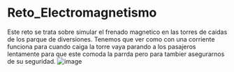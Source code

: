 # Reto_Electromagnetismo

Este reto se trata sobre simular el frenado magnetico en las torres de caidas de los parque de diversiones. Tenemos que ver como con una corriente funciona para cuando caiga la torre vaya parando a los pasajeros lentamente para que este comoda la parrda pero para tambier asegurarnos de su seguridad.
![image](https://github.com/DiegoGuerraA00835430/Reto_Electromagnetismo/assets/88684991/f7010dcf-2319-4e4c-9305-5a88602d7ca5)
